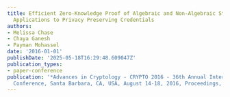 ```yaml
---
title: Efficient Zero-Knowledge Proof of Algebraic and Non-Algebraic Statements with
  Applications to Privacy Preserving Credentials
authors:
- Melissa Chase
- Chaya Ganesh
- Payman Mohassel
date: '2016-01-01'
publishDate: '2025-05-18T16:29:48.609047Z'
publication_types:
- paper-conference
publication: '*Advances in Cryptology - CRYPTO 2016 - 36th Annual International Cryptology
  Conference, Santa Barbara, CA, USA, August 14-18, 2016, Proceedings, Part III*'
---
```

